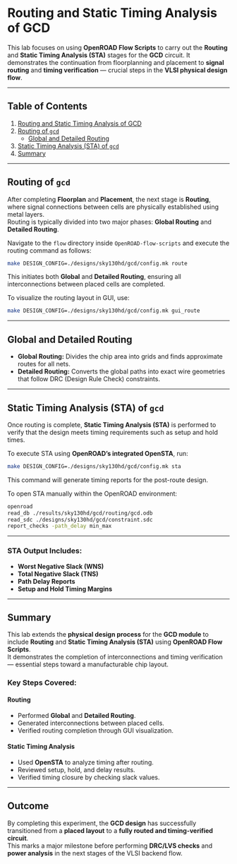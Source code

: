 # Routing and Static Timing Analysis of GCD  

This lab focuses on using **OpenROAD Flow Scripts** to carry out the **Routing** and **Static Timing Analysis (STA)** stages for the **GCD** circuit. It demonstrates the continuation from floorplanning and placement to **signal routing** and **timing verification** — crucial steps in the **VLSI physical design flow**.

---

## Table of Contents

1. [Routing and Static Timing Analysis of GCD](#routing-and-static-timing-analysis-of-gcd)  
2. [Routing of `gcd`](#routing-of-gcd)  
   - [Global and Detailed Routing](#global-and-detailed-routing)  
3. [Static Timing Analysis (STA) of `gcd`](#static-timing-analysis-sta-of-gcd)  
4. [Summary](#summary)  

---

## Routing of `gcd`

After completing **Floorplan** and **Placement**, the next stage is **Routing**, where signal connections between cells are physically established using metal layers.  
Routing is typically divided into two major phases: **Global Routing** and **Detailed Routing**.

Navigate to the `flow` directory inside `OpenROAD-flow-scripts` and execute the routing command as follows:

```bash
make DESIGN_CONFIG=./designs/sky130hd/gcd/config.mk route
```

This initiates both **Global** and **Detailed Routing**, ensuring all interconnections between placed cells are completed.

To visualize the routing layout in GUI, use:
```bash
make DESIGN_CONFIG=./designs/sky130hd/gcd/config.mk gui_route
```
---

## Global and Detailed Routing

- **Global Routing:** Divides the chip area into grids and finds approximate routes for all nets.  
- **Detailed Routing:** Converts the global paths into exact wire geometries that follow DRC (Design Rule Check) constraints.

---

## Static Timing Analysis (STA) of `gcd`

Once routing is complete, **Static Timing Analysis (STA)** is performed to verify that the design meets timing requirements such as setup and hold times.

To execute STA using **OpenROAD’s integrated OpenSTA**, run:
```bash
make DESIGN_CONFIG=./designs/sky130hd/gcd/config.mk sta
```
This command will generate timing reports for the post-route design.

To open STA manually within the OpenROAD environment:
```bash
openroad
read_db ./results/sky130hd/gcd/routing/gcd.odb
read_sdc ./designs/sky130hd/gcd/constraint.sdc
report_checks -path_delay min_max
```
---

### STA Output Includes:
- **Worst Negative Slack (WNS)**  
- **Total Negative Slack (TNS)**  
- **Path Delay Reports**  
- **Setup and Hold Timing Margins**

---

## Summary

This lab extends the **physical design process** for the **GCD module** to include **Routing** and **Static Timing Analysis (STA)** using **OpenROAD Flow Scripts**.  
It demonstrates the completion of interconnections and timing verification — essential steps toward a manufacturable chip layout.

### Key Steps Covered:

#### Routing
- Performed **Global** and **Detailed Routing**.  
- Generated interconnections between placed cells.  
- Verified routing completion through GUI visualization.  

#### Static Timing Analysis
- Used **OpenSTA** to analyze timing after routing.  
- Reviewed setup, hold, and delay results.  
- Verified timing closure by checking slack values.  

---

## Outcome

By completing this experiment, the **GCD design** has successfully transitioned from a **placed layout** to a **fully routed and timing-verified circuit**.  
This marks a major milestone before performing **DRC/LVS checks** and **power analysis** in the next stages of the VLSI backend flow.
